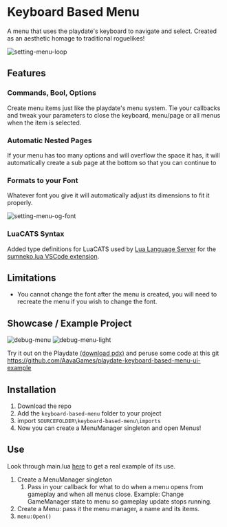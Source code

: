 # Keyboard Based Menu

A menu that uses the playdate's keyboard to navigate and select. Created as an aesthetic homage to traditional roguelikes!

![setting-menu-loop](https://github.com/AavaGames/playdate-keyboard-based-menu-ui/assets/49950668/2ecdcd2c-3eea-4d78-a73c-1eaae619f35c)

## Features

### Commands, Bool, Options
Create menu items just like the playdate's menu system. Tie your callbacks and tweak your parameters to close the keyboard, menu/page or all menus when the item is selected.

### Automatic Nested Pages
If your menu has too many options and will overflow the space it has, it will automatically create a sub page at the bottom so that you can continue to 

### Formats to your Font
Whatever font you give it will automatically adjust its dimensions to fit it properly.

![setting-menu-og-font](https://github.com/AavaGames/playdate-keyboard-based-menu-ui/assets/49950668/0995b2b1-4018-446c-a13a-d75251c4f10a)

### LuaCATS Syntax
Added type definitions for LuaCATS used by [Lua Language Server](https://github.com/LuaLS/lua-language-server) for the [sumneko.lua VSCode extension](https://marketplace.visualstudio.com/items?itemName=sumneko.lua).

## Limitations
- You cannot change the font after the menu is created, you will need to recreate the menu if you wish to change the font.

## Showcase / Example Project

![debug-menu](https://github.com/AavaGames/playdate-keyboard-based-menu-ui/assets/49950668/01bc380b-6a37-4a0b-8836-54416967aa00)
![debug-menu-light](https://github.com/AavaGames/playdate-keyboard-based-menu-ui/assets/49950668/990b7e48-c494-4905-9ceb-e5b605736583)

Try it out on the Playdate [(download pdx)](https://github.com/AavaGames/playdate-keyboard-based-menu-ui-example/releases/tag/1.0) and peruse some code at this git 
https://github.com/AavaGames/playdate-keyboard-based-menu-ui-example

## Installation

1. Download the repo
2. Add the `keyboard-based-menu` folder to your project
3. import `SOURCEFOLDER\keyboard-based-menu\imports`
4. Now you can create a MenuManager singleton and open Menus!

## Use
Look through main.lua [here](https://github.com/AavaGames/playdate-keyboard-based-menu-ui-example) to get a real example of its use.

1. Create a MenuManager singleton
	1. Pass in your callback for what to do when a menu opens from gameplay and when all menus close. Example: Change GameManager state to menu so gameplay update stops running.
2. Create a Menu: pass it the menu manager, a name and its items.
3. `menu:Open()`
